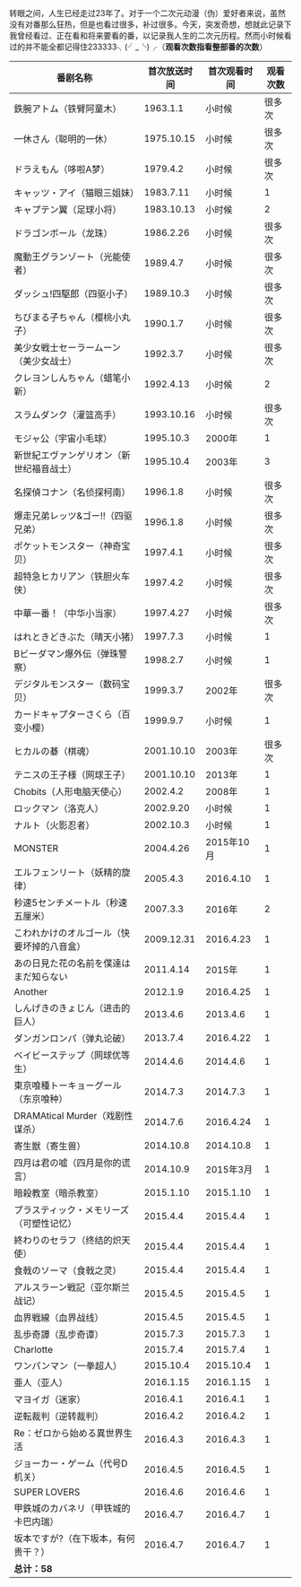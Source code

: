 转眼之间，人生已经走过23年了。对于一个二次元动漫（伪）爱好者来说，虽然没有对番那么狂热，但是也看过很多，补过很多。今天，突发奇想，想就此记录下我曾经看过、正在看和将来要看的番，以记录我人生的二次元历程。然而小时候看过的并不能全都记得住233333╮(╯_╰)╭（**观看次数指看整部番的次数**）

番剧名称|首次放送时间|首次观看时间|观看次数
---|---|---|---
鉄腕アトム（铁臂阿童木）|1963.1.1|小时候|很多次
一休さん（聪明的一休）|1975.10.15|小时候|很多次
ドラえもん（哆啦A梦）|1979.4.2|小时候|很多次
キャッツ・アイ（猫眼三姐妹）|1983.7.11|小时候|1
キャプテン翼（足球小将）|1983.10.13|小时候|2
ドラゴンボール（龙珠）|1986.2.26|小时候|很多次
魔動王グランゾート（光能使者）|1989.4.7|小时候|很多次
ダッシュ!四駆郎（四驱小子）|1989.10.3|小时候|很多次
ちびまる子ちゃん（樱桃小丸子）|1990.1.7|小时候|很多次
美少女戦士セーラームーン（美少女战士）|1992.3.7|小时候|很多次
クレヨンしんちゃん（蜡笔小新）|1992.4.13|小时候|2
スラムダンク（灌篮高手）|1993.10.16|小时候|很多次
モジャ公（宇宙小毛球）|1995.10.3|2000年|1
新世紀エヴァンゲリオン（新世纪福音战士）|1995.10.4|2003年|3
名探偵コナン（名侦探柯南）|1996.1.8|小时候|很多次
爆走兄弟レッツ&ゴー!!（四驱兄弟）|1996.1.8|小时候|很多次
ポケットモンスター（神奇宝贝）|1997.4.1|小时候|很多次
超特急ヒカリアン（铁胆火车侠）|1997.4.2|小时候|很多次
中華一番！（中华小当家）|1997.4.27|小时候|很多次
はれときどきぶた（晴天小猪）|1997.7.3|小时候|1
Bビーダマン爆外伝（弹珠警察）|1998.2.7|小时候|1
デジタルモンスター（数码宝贝）|1999.3.7|2002年|很多次
カードキャプターさくら（百变小樱）|1999.9.7|小时候|1
ヒカルの碁（棋魂）|2001.10.10|2003年|很多次
テニスの王子様（网球王子）|2001.10.10|2013年|1
Chobits（人形电脑天使心）|2002.4.2|2008年|1
ロックマン（洛克人）|2002.9.20|小时候|1
ナルト（火影忍者）|2002.10.3|小时候|1
MONSTER|2004.4.26|2015年10月|1
エルフェンリート（妖精的旋律）|2005.4.3|2016.4.10|1
秒速5センチメートル（秒速五厘米）|2007.3.3|2016年|2
こわれかけのオルゴール（快要坏掉的八音盒）|2009.12.31|2016.4.23|1
あの日見た花の名前を僕達はまだ知らない|2011.4.14|2015年|1
Another|2012.1.9|2016.4.25|1
しんげきのきょじん（进击的巨人）|2013.4.6|2013.4.6|1
ダンガンロンパ（弹丸论破）|2013.7.4|2016.4.22|1
ベイビーステップ（网球优等生）|2014.4.6|2014.4.6|1
東京喰種トーキョーグール（东京喰种）|2014.7.3|2014.7.3|1
DRAMAtical Murder（戏剧性谋杀）|2014.7.6|2016.4.24|1
寄生獣（寄生兽）|2014.10.8|2014.10.8|1
四月は君の嘘（四月是你的谎言）|2014.10.9|2015年3月|1
暗殺教室（暗杀教室）|2015.1.10|2015.1.10|1
プラスティック・メモリーズ（可塑性记忆）|2015.4.4|2015.4.4|1
終わりのセラフ（终结的炽天使）|2015.4.4|2015.4.4|1
食戟のソーマ（食戟之灵）|2015.4.4|2015.4.4|1
アルスラーン戦記（亚尔斯兰战记）|2015.4.5|2015.4.5|1
血界戦線（血界战线）|2015.4.5|2015.4.5|1
乱歩奇譚（乱步奇谭）|2015.7.3|2015.7.3|1
Charlotte|2015.7.4|2015.7.4|1
ワンパンマン（一拳超人）|2015.10.4|2015.10.4|1
亜人（亚人）|2016.1.15|2016.1.15|1
マヨイガ（迷家）|2016.4.1|2016.4.1|1
逆転裁判（逆转裁判）|2016.4.2|2016.4.2|1
Re：ゼロから始める異世界生活|2016.4.3|2016.4.3|1
ジョーカー・ゲーム（代号D机关）|2016.4.5|2016.4.5|1
SUPER LOVERS|2016.4.6|2016.4.6|1
甲鉄城のカバネリ（甲铁城的卡巴内瑞）|2016.4.7|2016.4.7|1
坂本ですが?（在下坂本，有何贵干？）|2016.4.7|2016.4.7|1
**总计：58**|



